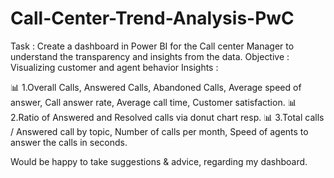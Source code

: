# Call-Center-Trend-Analysis-PwC

Task : Create a dashboard in Power BI for the Call center Manager to understand the transparency and insights from the data.
Objective : Visualizing customer and agent behavior
Insights :

📊 1.Overall Calls, Answered Calls, Abandoned Calls, Average speed of answer, Call answer rate, Average call time, Customer satisfaction.
📊 2.Ratio of Answered and Resolved calls via donut chart resp.
📊 3.Total calls / Answered call by topic, Number of calls per month, Speed of agents to answer the calls in seconds.

Would be happy to take suggestions & advice, regarding my dashboard.
